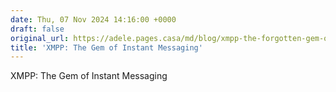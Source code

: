 ```yaml
---
date: Thu, 07 Nov 2024 14:16:00 +0000
draft: false
original_url: https://adele.pages.casa/md/blog/xmpp-the-forgotten-gem-of-instant-messaging.md
title: 'XMPP: The Gem of Instant Messaging'
---
```


XMPP: The Gem of Instant Messaging